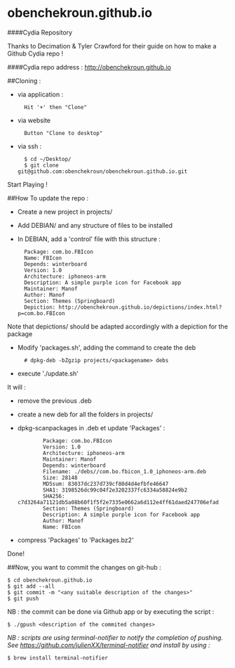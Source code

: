 # obenchekroun.github.io
####Cydia Repository

Thanks to Decimation & Tyler Crawford for their guide on how to make a Github Cydia repo !

####Cydia repo address : http://obenchekroun.github.io

##Cloning :
- via application :

		Hit '+' then "Clone"

- via website

		Button "Clone to desktop"

- via ssh :

		$ cd ~/Desktop/
		$ git clone git@github.com:obenchekroun/obenchekroun.github.io.git

Start Playing !

##How To update the repo :
- Create a new project in projects/
- Add DEBIAN/ and any structure of files to be installed
- In DEBIAN, add a 'control' file with this structure :

		Package: com.bo.FBIcon
		Name: FBIcon
		Depends: winterboard
		Version: 1.0
		Architecture: iphoneos-arm
		Description: A simple purple icon for Facebook app 
		Maintainer: Manof
		Author: Manof
		Section: Themes (Springboard)
		Depiction: http://obenchekroun.github.io/depictions/index.html?p=com.bo.FBIcon

Note that depictions/ should be adapted accordingly with a depiction for the package 

- Modify 'packages.sh', adding the command to create the deb
		
		# dpkg-deb -bZgzip projects/<packagename> debs

- execute './update.sh'


It will :
- remove the previous .deb
- create a new deb for all the folders in projects/
- dpkg-scanpackages in .deb et update 'Packages' :
			  
			  Package: com.bo.FBIcon
			  Version: 1.0
			  Architecture: iphoneos-arm
			  Maintainer: Manof
			  Depends: winterboard
			  Filename: ./debs//com.bo.fbicon_1.0_iphoneos-arm.deb
			  Size: 28148
			  MD5sum: 83037dc237d739cf80d4d4efbfe46647
			  SHA1: 3198526dc99c04f2e3202337fc6334a58824e9b2
			  SHA256: c7d3264a71121db5a08b60f1f5f2e7335e0662a6d112e4ff61daed247706efad
			  Section: Themes (Springboard)
			  Description: A simple purple icon for Facebook app
			  Author: Manof
			  Name: FBIcon

- compress 'Packages' to 'Packages.bz2'

Done!

##Now, you want to commit the changes on git-hub :

	$ cd obenchekroun.github.io
	$ git add --all
	$ git commit -m "<any suitable description of the changes>"
	$ git push

NB : the commit can be done via Github app or by executing the script :

	$ ./gpush <description of the commited changes>

*NB : scripts are using terminal-notifier to notify the completion of pushing.
See https://github.com/julienXX/terminal-notifier and install by using :*

	$ brew install terminal-notifier


